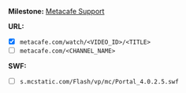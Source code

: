 **Milestone:**
[Metacafe Support](https://github.com/lejenome/html5-video-everywhere/milestones/Metacafe%20Support)

**URL:**
- [x] `metacafe.com/watch/<VIDEO_ID>/<TITLE>`
- [ ] `metacafe.com/<CHANNEL_NAME>`

**SWF:**
- [ ] `s.mcstatic.com/Flash/vp/mc/Portal_4.0.2.5.swf`
